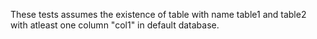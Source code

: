 These tests assumes the existence of table with name table1 and table2 with atleast one column "col1" in default database.
